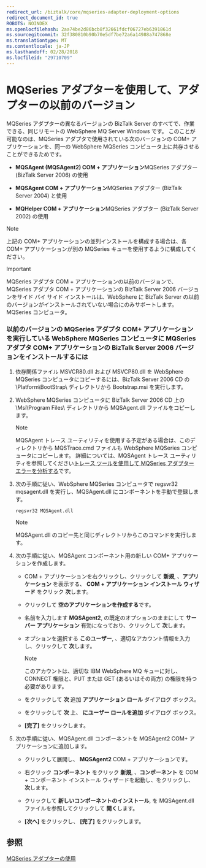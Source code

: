 ```yaml
---
redirect_url: /biztalk/core/mqseries-adapter-deployment-options
redirect_document_id: true
ROBOTS: NOINDEX
ms.openlocfilehash: 2aa74be2d86bcb8f32661fdcf06727eb6391861d
ms.sourcegitcommit: 32f380810b90b70e5df7be72a6a14988a747868e
ms.translationtype: MT
ms.contentlocale: ja-JP
ms.lasthandoff: 02/28/2018
ms.locfileid: "29710709"
---
```

# <a name="using-mqseries-adapter-with-an-earlier-version-of-the-adapter"></a>MQSeries アダプターを使用して、アダプターの以前のバージョン
MQSeries アダプターの異なるバージョンの BizTalk Server のすべてで、作業できる、同じリモートの WebSphere MQ Server Windows です。 このことが可能なのは、MQSeries アダプタで使用されている次のバージョンの COM+ アプリケーションを、同一の WebSphere MQSeries コンピュータ上に共存させることができるためです。  
  
-   **MQSAgent (MQSAgent2) COM + アプリケーション**MQSeries アダプター (BizTalk Server 2006) の使用 
  
-   **MQSAgent COM + アプリケーション**MQSeries アダプター (BizTalk Server 2004) と使用  
  
-   **MQHelper COM + アプリケーション**MQSeries アダプター (BizTalk Server 2002) の使用 
  
> [!NOTE]
>  上記の COM+ アプリケーションの並列インストールを構成する場合は、各 COM+ アプリケーションが別の MQSeries キューを使用するように構成してください。  
  
> [!IMPORTANT]
>  MQSeries アダプタ COM + アプリケーションの以前のバージョンで、MQSeries アダプタ COM + アプリケーションの BizTalk Server 2006 バージョンをサイド バイ サイド インストールは、WebSphere に BizTalk Server の以前のバージョンがインストールされていない場合にのみサポートします。MQSeries コンピュータ。  
  
### <a name="to-install-the-biztalk-server-2006-version-of-the-mqseries-adapter-com-application-on-a-websphere-mqseries-computer-that-is-running-an-earlier-version-of-the-mqseries-adapter-com-application"></a>以前のバージョンの MQSeries アダプタ COM+ アプリケーションを実行している WebSphere MQSeries コンピュータに MQSeries アダプタ COM+ アプリケーションの BizTalk Server 2006 バージョンをインストールするには  
  
1.  依存関係ファイル MSVCR80.dll および MSVCP80.dll を WebSphere MQSeries コンピュータにコピーするには、BizTalk Server 2006 CD の \Platform\BootStrap\ ディレクトリから Bootstrap.msi を実行します。  
  
2.  WebSphere MQSeries コンピュータに BizTalk Server 2006 CD 上の \Msi\Program Files\ ディレクトリから MQSAgent.dll ファイルをコピーします。  
  
    > [!NOTE]
    >  MQSAgent トレース ユーティリティを使用する予定がある場合は、このディレクトリから MQSTrace.cmd ファイルも WebSphere MQSeries コンピュータにコピーします。 詳細については、MQSAgent トレース ユーティリティを参照してください[トレース ツールを使用して MQSeries アダプター エラーを分析する](../core/analyzing-mqseries-adapter-errors-with-the-trace-tools.md)です。  
  
3.  次の手順に従い、WebSphere MQSeries コンピュータで regsvr32 mqsagent.dll を実行し、MQSAgent.dll にコンポーネントを手動で登録します。  
  
    ```  
    regsvr32 MQSAgent.dll  
    ```  
  
    > [!NOTE]
    >  MQSAgent.dll のコピー先と同じディレクトリからこのコマンドを実行します。  
  
4.  次の手順に従い、MQSAgent コンポーネント用の新しい COM+ アプリケーションを作成します。  
  
    -   COM + アプリケーションを右クリックし、クリックして **新規**, 、**アプリケーション** を表示する、 **COM + アプリケーション インストール ウィザード**  をクリック **次**します。  
  
    -   クリックして **空のアプリケーションを作成する**です。  
  
    -   名前を入力します **MQSAgent2**, の既定のオプションのままにして **サーバー アプリケーション** 有効になっており、クリックして **次**します。  
  
    -   オプションを選択する **このユーザー**, 、適切なアカウント情報を入力し、クリックして **次**します。  
  
        > [!NOTE]
        >  このアカウントは、適切な IBM WebSphere MQ キューに対し、CONNECT 権限と、PUT または GET (あるいはその両方) の権限を持つ必要があります。  
  
    -   をクリックして **次** 追加 **アプリケーション ロール**  ダイアログ ボックス。  
  
    -   をクリックして **次** 上、 **にユーザー ロールを追加**  ダイアログ ボックス。  
  
    -   **[完了]** をクリックします。  
  
5.  次の手順に従い、MQSAgent.dll コンポーネントを MQSAgent2 COM+ アプリケーションに追加します。  
  
    -   クリックして展開し、 **MQSAgent2** COM + アプリケーションです。  
  
    -   右クリック **コンポーネント**  をクリック **新規**, 、**コンポーネント** を COM + コンポーネント インストール ウィザードを起動し、をクリックし、 **次**します。  
  
    -   クリックして **新しいコンポーネントのインストール**, を MQSAgent.dll ファイルを参照してクリックして **開く**します。  
  
    -   **[次へ]** をクリックし、 **[完了]** をクリックします。  
  
## <a name="see-also"></a>参照  
 [MQSeries アダプターの使用](../core/using-the-mqseries-adapter.md)